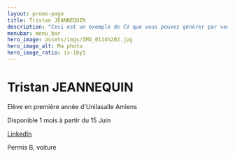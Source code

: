 ```yaml
---
layout: promo-page
title: Tristan JEANNEQUIN
description: "Ceci est un exemple de CV que vous pouvez générer par vous-même"
menubar: menu_bar
hero_image: assets/imgs/IMG_0114%202.jpg
hero_image_alt: Ma photo
hero_image_ratio: is-1by1
---
```


# Tristan JEANNEQUIN
Elève en première année d'Unilasalle Amiens

Disponible 1 mois à partir du 15 Juin

[LinkedIn](https://www.linkedin.com/in/Prenom.Nom)

Permis B, voiture

